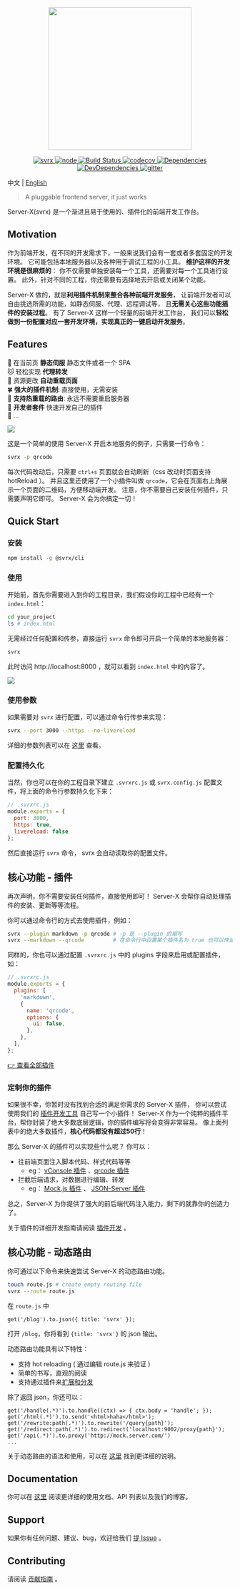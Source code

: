 <p align="center">
  <img width="320" src="https://svrx.io/assets/images/banner.png">
</p>

<p align="center">
  <a href="https://www.npmjs.com/package/svrx">
    <img src="https://img.shields.io/npm/v/@svrx/svrx?style=flat-square" alt="svrx">
  </a>
  <a href="https://nodejs.org/en/">
    <img src="https://img.shields.io/node/v/@svrx/svrx?style=flat-square" alt="node">
  </a>
  <a href="https://travis-ci.org/svrxjs/svrx" rel="nofollow">
    <img src="https://img.shields.io/travis/svrxjs/svrx/master?style=flat-square&logo=travis" alt="Build Status">
  </a>
  <a href="https://codecov.io/gh/svrxjs/svrx">
    <img src="https://img.shields.io/codecov/c/gh/svrxjs/svrx?style=flat-square&logo=codecov" alt="codecov">
  </a>
  <a href="https://david-dm.org/svrxjs/svrx?path=packages%2Fsvrx">
    <img src="https://img.shields.io/david/svrxjs/svrx?path=packages%2Fsvrx&style=flat-square" alt="Dependencies">
  </a>
  <a href="https://david-dm.org/svrxjs/svrx?path=packages%2Fsvrx&type=dev">
    <img src="https://img.shields.io/david/dev/svrxjs/svrx?path=packages%2Fsvrx&style=flat-square" alt="DevDependencies">
  </a>
  <a href="https://gitter.im/svrxjs/svrx?utm_source=badge&utm_medium=badge&utm_campaign=pr-badge&utm_content=badge">
    <img src="https://badges.gitter.im/svrxjs/svrx.svg" alt="gitter">
  </a>
</p>

中文 | [English](README.md) 

> A pluggable frontend server, it just works

Server-X(svrx) 是一个渐进且易于使用的、插件化的前端开发工作台。

## Motivation

作为前端开发，在不同的开发需求下，一般来说我们会有一套或者多套固定的开发环境。
它可能包括本地服务器以及各种用于调试工程的小工具。 
**维护这样的开发环境是很麻烦的**：
你不仅需要单独安装每一个工具，还需要对每一个工具进行设置。 
此外，针对不同的工程，你还需要有选择地去开启或关闭某个功能。

Server-X 做的，就是**利用插件机制来整合各种前端开发服务**， 
让前端开发者可以自由挑选所需的功能，如静态伺服、代理、远程调试等，
且**无需关心这些功能插件的安装过程**。 
有了 Server-X 这样一个轻量的前端开发工作台，
我们可以**轻松做到一份配置对应一套开发环境，实现真正的一键启动开发服务**。

## Features

🍻 在当前页 **静态伺服** 静态文件或者一个 SPA                
🐱 轻松实现 **代理转发**             
🏈 资源更改 **自动重载页面**             
🍀 **强大的插件机制**: 直接使用，无需安装               
🐥 **支持热重载的路由**: 永远不需要重启服务器               
🚀 **开发者套件** 快速开发自己的插件             
🎊 ...

![](https://svrx.io/assets/images/demo.gif)

这是一个简单的使用 Server-X 开启本地服务的例子，只需要一行命令：

```bash
svrx -p qrcode
```

每次代码改动后，只需要 `ctrl+s` 页面就会自动刷新（css 改动时页面支持 hotReload ）。
并且这里还使用了一个小插件叫做 `qrcode`，它会在页面右上角展示一个页面的二维码，方便移动端开发。
注意，你不需要自己安装任何插件，只需要声明它即可。 Server-X 会为你搞定一切！ 

## Quick Start

### 安装

```bash
npm install -g @svrx/cli
```

### 使用

开始前，首先你需要进入到你的工程目录，我们假设你的工程中已经有一个 `index.html`：

```bash
cd your_project
ls # index.html
```

无需经过任何配置和传参，直接运行 `svrx` 命令即可开启一个简单的本地服务器：

```bash
svrx
```

此时访问 http://localhost:8000 ，就可以看到 `index.html` 中的内容了。

![](https://svrx.io/assets/demo.png)

### 使用参数

如果需要对 `svrx` 进行配置，可以通过命令行传参来实现：

```bash
svrx --port 3000 --https --no-livereload
```

详细的参数列表可以在 [这里](https://docs.svrx.io/zh/guide/option.html) 查看。

### 配置持久化

当然，你也可以在你的工程目录下建立 `.svrxrc.js` 或 `svrx.config.js` 配置文件，将上面的命令行参数持久化下来：

```javascript
// .svrxrc.js
module.exports = {
  port: 3000,
  https: true,
  livereload: false
};
```

然后直接运行 `svrx` 命令， svrx 会自动读取你的配置文件。

## 核心功能 - 插件

再次声明，你不需要安装任何插件，直接使用即可！
Server-X 会帮你自动处理插件的安装、更新等等流程。

你可以通过命令行的方式去使用插件，例如：

```bash
svrx --plugin markdown -p qrcode # -p 是 --plugin 的缩写
svrx --markdown --qrcode         # 在命令行中设置某个插件名为 true 也可以快速开启一个插件
```

同样的，你也可以通过配置 `.svrxrc.js` 中的 plugins 字段来启用或配置插件，如：

```javascript
// .svrxrc.js
module.exports = {
  plugins: [
    'markdown',
    {
      name: 'qrcode',
      options: {
        ui: false,
      },
    },
  ],
};
```

[👉 查看全部插件](https://svrx.io/plugin?query=svrx-plugin-)

### 定制你的插件

如果很不幸，你暂时没有找到合适的满足你需求的 Server-X 插件，
你可以尝试使用我们的 [插件开发工具](https://github.com/svrxjs/svrx-create-plugin) 自己写一个小插件！
Server-X 作为一个纯粹的插件平台，帮你封装了绝大多数底层逻辑，你的插件编写将会变得非常容易。
像上面列表中的绝大多数插件，**核心代码都没有超过50行**！

那么 Server-X 的插件可以实现些什么呢？ 你可以：

- 往前端页面注入脚本代码、样式代码等等
    - eg： [vConsole 插件](https://github.com/svrxjs/svrx-plugin-vconsole) 、[qrcode 插件](https://github.com/svrxjs/svrx-plugin-qrcode) 
- 拦截后端请求，对数据进行编辑、转发
    - eg： [Mock.js 插件](https://github.com/svrxjs/svrx-plugin-mock) 、 [JSON-Server 插件](https://github.com/svrxjs/svrx-plugin-json-server)  

总之，Server-X 为你提供了强大的前后端代码注入能力，剩下的就靠你的创造力了。

关于插件的详细开发指南请阅读 [插件开发](https://docs.svrx.io/zh/plugin/contribution.html) 。

## 核心功能 - 动态路由

你可通过以下命令来快速尝试 Server-X 的动态路由功能。

```bash
touch route.js # create empty routing file
svrx --route route.js
```

在 `route.js` 中

```
get('/blog').to.json({ title: 'svrx' });
```

打开 `/blog`，你将看到 `{title: 'svrx'}` 的 json 输出。

动态路由功能具有以下特性：
  - 支持 hot reloading ( 通过编辑 route.js 来验证 )
  - 简单的书写，直观的阅读
  - 支持通过插件来[扩展和分发](https://docs.svrx.io/zh/guide/route.html#plugin)

除了返回 json，你还可以：

```
get('/handle(.*)').to.handle((ctx) => { ctx.body = 'handle'; });
get('/html(.*)').to.send('<html>haha</html>');
get('/rewrite:path(.*)').to.rewrite('/query{path}');
get('/redirect:path(.*)').to.redirect('localhost:9002/proxy{path}');
get('/api(.*)').to.proxy('http://mock.server.com/')
...
```

关于动态路由的语法和使用，可以在 [这里](https://docs.svrx.io/zh/guide/route.html) 找到更详细的说明。

## Documentation

你可以在 [这里](https://docs.svrx.io/zh/) 阅读更详细的使用文档、API 列表以及我们的博客。

## Support

如果你有任何问题、建议、bug，欢迎给我们 [提 Issue](https://github.com/svrxjs/svrx/issues/new/choose) 。

## Contributing

请阅读 [贡献指南](https://docs.svrx.io/zh/contribution.html) 。
